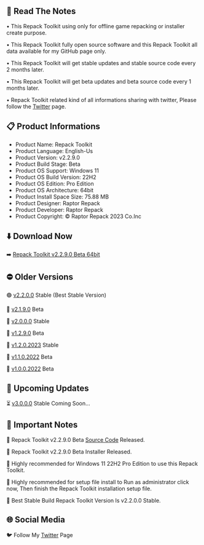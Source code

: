 📝 Read The Notes
-----------------

• This Repack Toolkit using only for offline game repacking or installer create purpose.

• This Repack Toolkit fully open source software and this Repack Toolkit all data available for my GitHub page only.

• This Repack Toolkit will get stable updates and stable source code every 2 months later.

• This Repack Toolkit will get beta updates and beta source code every 1 months later.

• Repack Toolkit related kind of all informations sharing with twitter, Please follow the [Twitter](https://www.twitter.com/raptorrepack)
 page.

📋 Product Informations
-----------------------
- Product Name: Repack Toolkit
- Product Language: English-Us
- Product Version: v2.2.9.0
- Product Build Stage: Beta
- Product OS Support: Windows 11
- Product OS Build Version: 22H2
- Product OS Edition: Pro Edition
- Product OS Architecture: 64bit
- Product Install Space Size: 75.88 MB
- Product Designer: Raptor Repack
- Product Developer: Raptor Repack
- Product Copyright: © Raptor Repack 2023 Co.Inc

⬇️ Download Now 
---------------
➡️ [Repack Toolkit v2.2.9.0 Beta 64bit](https://github.com/RaptorRepack/RepackToolkit/releases/tag/v2.2.9)

⛔ Older Versions
-----------------
🟢 [v2.2.0.0](https://github.com/RaptorRepack/RepackToolkit/releases/tag/v2.2.0) Stable (Best Stable Version)

🚫 [v2.1.9.0](https://github.com/RaptorRepack/RepackToolkit/releases/tag/v2.1.9) Beta

🚫 [v2.0.0.0](https://github.com/RaptorRepack/RepackToolkit/releases/tag/v2.0.0) Stable

🚫 [v1.2.9.0](https://github.com/RaptorRepack/RepackToolkit/releases/tag/v1.2.9) Beta

🚫 [v1.2.0.2023](https://github.com/RaptorRepack/RepackToolkit/releases/tag/v1.2.0) Stable

🚫 [v1.1.0.2022](https://github.com/RaptorRepack/RepackToolkit/releases/tag/v1.1.0) Beta

🚫 [v1.0.0.2022](https://github.com/RaptorRepack/RepackToolkit/releases/tag/v1.0.0) Beta

📢 Upcoming Updates 
-------------------
⏳ [v3.0.0.0](https://GitHub.Com/Raptorrepack/RepackToolkit) Stable Coming Soon...

📝 Important Notes
------------------
🔴 Repack Toolkit v2.2.9.0 Beta [Source Code](https://github.com/RaptorRepack/RepackToolkit/tree/Toolkit/Beta%20Project/v2.2.9) Released.

🔴 Repack Toolkit v2.2.9.0 Beta Installer Released.

🔴 Highly recommended for Windows 11 22H2 Pro Edition to use this Repack Toolkit.

🔴 Highly recommended for setup file install to Run as administrator click now, Then finish the Repack Toolkit installation setup file.

🔴 Best Stable Build Repack Toolkit Version Is v2.2.0.0
 Stable.

🌐 Social Media
---------------
🐦 Follow My [Twitter](https://www.twitter.com/raptorrepack) Page
